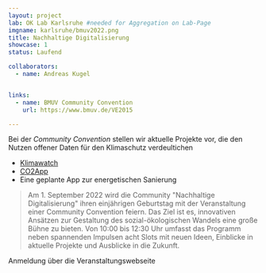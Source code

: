 ```yaml
---
layout: project
lab: OK Lab Karlsruhe #needed for Aggregation on Lab-Page
imgname: karlsruhe/bmuv2022.png
title: Nachhaltige Digitalisierung
showcase: 1
status: Laufend

collaborators:
  - name: Andreas Kugel


links:
  - name: BMUV Community Convention
    url: https://www.bmuv.de/VE2015

---
```



Bei der *Community Convention* stellen wir aktuelle Projekte vor, die den Nutzen 
offener Daten für den Klimaschutz verdeultichen

 * [Klimawatch](https://klimawatch.de)
 * [CO2App](/projekte/klimadashboard/)
 * Eine geplante App zur energetischen Sanierung

> Am 1. September 2022 wird die Community "Nachhaltige Digitalisierung" ihren einjährigen Geburtstag mit der Veranstaltung einer Community Convention feiern. Das Ziel ist es, innovativen Ansätzen zur Gestaltung des sozial-ökologischen Wandels eine große Bühne zu bieten.
Von 10:00 bis 12:30 Uhr umfasst das Programm neben spannenden Impulsen acht Slots mit neuen Ideen, Einblicke in aktuelle Projekte und Ausblicke in die Zukunft. 

Anmeldung über die Veranstaltungswebseite
